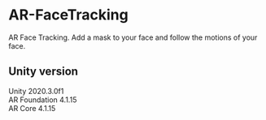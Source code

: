 # AR-FaceTracking
 AR Face Tracking. Add a mask to your face and follow the motions of your face.
 
## Unity version
 Unity 2020.3.0f1 <br/>
 AR Foundation 4.1.15 <br/>
 AR Core 4.1.15 <br/>
 
